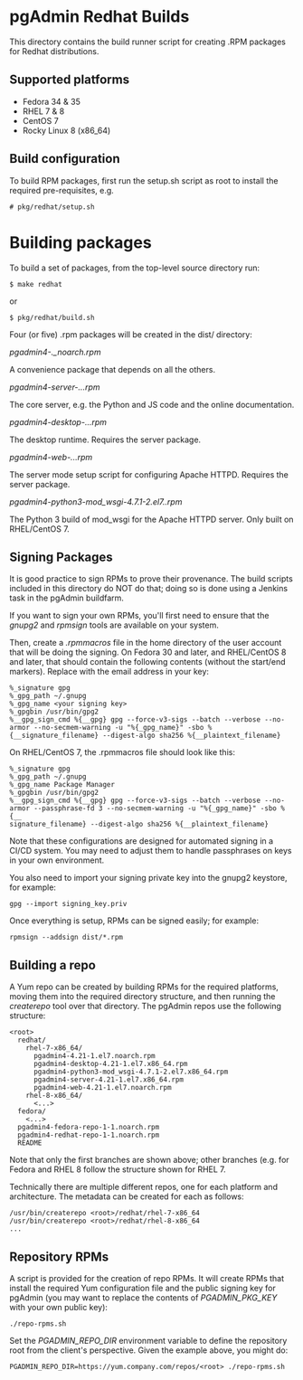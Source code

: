 # pgAdmin Redhat Builds

This directory contains the build runner script for creating .RPM packages for
Redhat distributions. 

## Supported platforms

* Fedora 34 & 35
* RHEL 7 & 8
* CentOS 7
* Rocky Linux 8 (x86_64)

## Build configuration

To build RPM packages, first run the setup.sh script as root to install the 
required pre-requisites, e.g.

    # pkg/redhat/setup.sh

# Building packages

To build a set of packages, from the top-level source directory run:

    $ make redhat

or

    $ pkg/redhat/build.sh

Four (or five) .rpm packages will be created in the dist/ directory:

*pgadmin4-<version>.<distro>_noarch.rpm*

A convenience package that depends on all the others.

*pgadmin4-server-<version>.<distro>.<arch>.rpm*

The core server, e.g. the Python and JS code and the online documentation.

*pgadmin4-desktop-<version>.<distro>.<arch>.rpm*

The desktop runtime. Requires the server package.

*pgadmin4-web-<version>.<distro>.<arch>.rpm*

The server mode setup script for configuring Apache HTTPD. Requires the server 
package.

*pgadmin4-python3-mod_wsgi-4.7.1-2.el7.<arch>.rpm*

The Python 3 build of mod_wsgi for the Apache HTTPD server. Only built on 
RHEL/CentOS 7.

## Signing Packages

It is good practice to sign RPMs to prove their provenance. The build scripts
included in this directory do NOT do that; doing so is done using a Jenkins
task in the pgAdmin buildfarm.

If you want to sign your own RPMs, you'll first need to ensure that the
*gnupg2* and *rpmsign* tools are available on your system.

Then, create a *.rpmmacros* file in the home directory of the user account that
will be doing the signing. On Fedora 30 and later, and RHEL/CentOS 8 and later,
that should contain the following contents (without the start/end markers).
Replace <your signing key> with the email address in your key:

    %_signature gpg
    %_gpg_path ~/.gnupg
    %_gpg_name <your signing key>
    %_gpgbin /usr/bin/gpg2
    %__gpg_sign_cmd %{__gpg} gpg --force-v3-sigs --batch --verbose --no-armor --no-secmem-warning -u "%{_gpg_name}" -sbo %{__signature_filename} --digest-algo sha256 %{__plaintext_filename}

On RHEL/CentOS 7, the .rpmmacros file should look like this:

    %_signature gpg
    %_gpg_path ~/.gnupg
    %_gpg_name Package Manager
    %_gpgbin /usr/bin/gpg2
    %__gpg_sign_cmd %{__gpg} gpg --force-v3-sigs --batch --verbose --no-armor --passphrase-fd 3 --no-secmem-warning -u "%{_gpg_name}" -sbo %{__
    signature_filename} --digest-algo sha256 %{__plaintext_filename}

Note that these configurations are designed for automated signing in a CI/CD
system. You may need to adjust them to handle passphrases on keys in your own
environment.

You also need to import your signing private key into the gnupg2 keystore, for
example:

    gpg --import signing_key.priv

Once everything is setup, RPMs can be signed easily; for example:

    rpmsign --addsign dist/*.rpm

## Building a repo

A Yum repo can be created by building RPMs for the required platforms, moving
them into the required directory structure, and then running the *createrepo* 
tool over that directory. The pgAdmin repos use the following structure:

    <root>
      redhat/
        rhel-7-x86_64/
          pgadmin4-4.21-1.el7.noarch.rpm
          pgadmin4-desktop-4.21-1.el7.x86_64.rpm
          pgadmin4-python3-mod_wsgi-4.7.1-2.el7.x86_64.rpm
          pgadmin4-server-4.21-1.el7.x86_64.rpm
          pgadmin4-web-4.21-1.el7.noarch.rpm
        rhel-8-x86_64/
          <...>
      fedora/
        <...>
      pgadmin4-fedora-repo-1-1.noarch.rpm
      pgadmin4-redhat-repo-1-1.noarch.rpm
      README

Note that only the first branches are shown above; other branches (e.g. for
Fedora and RHEL 8 follow the structure shown for RHEL 7.

Technically there are multiple different repos, one for each platform and
architecture. The metadata can be created for each as follows:

    /usr/bin/createrepo <root>/redhat/rhel-7-x86_64
    /usr/bin/createrepo <root>/redhat/rhel-8-x86_64
    ...

## Repository RPMs

A script is provided for the creation of repo RPMs. It will create RPMs that
install the required Yum configuration file and the public signing key for
pgAdmin (you may want to replace the contents of *PGADMIN_PKG_KEY* with your own
public key):

    ./repo-rpms.sh

Set the *PGADMIN_REPO_DIR* environment variable to define the repository root
from the client's perspective. Given the example above, you might do:

    PGADMIN_REPO_DIR=https://yum.company.com/repos/<root> ./repo-rpms.sh
